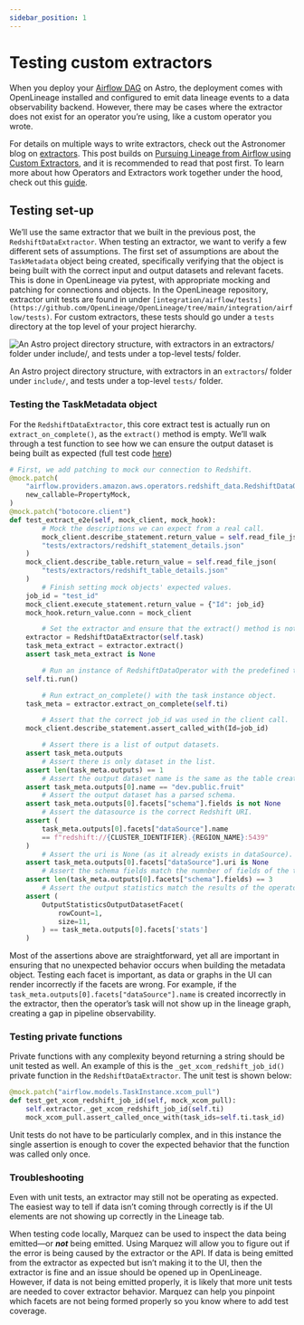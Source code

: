 ```yaml
---
sidebar_position: 1
---
```


# Testing custom extractors

When you deploy your [Airflow DAG](https://docs.astronomer.io/learn/dags) on Astro, the deployment comes with OpenLineage installed and configured to emit data lineage events to a data observability backend. However, there may be cases where the extractor does not exist for an operator you’re using, like a custom operator you wrote.

For details on multiple ways to write extractors, check out the Astronomer blog on [extractors](https://www.astronomer.io/blog/3-ways-to-extract-data-lineage-from-airflow/#using-custom-extractors-for-airflow-operators). This post builds on [Pursuing Lineage from Airflow using Custom Extractors](https://openlineage.io/blog/extractors/), and it is recommended to read that post first. To learn more about how Operators and Extractors work together under the hood, check out this [guide](https://openlineage.io/blog/operators-and-extractors-technical-deep-dive/).

## Testing set-up

We’ll use the same extractor that we built in the previous post, the `RedshiftDataExtractor`. When testing an extractor, we want to verify a few different sets of assumptions. The first set of assumptions are about the `TaskMetadata` object being created, specifically verifying that the object is being built with the correct input and output datasets and relevant facets. This is done in OpenLineage via pytest, with appropriate mocking and patching for connections and objects. In the OpenLineage repository, extractor unit tests are found in under `[integration/airflow/tests](https://github.com/OpenLineage/OpenLineage/tree/main/integration/airflow/tests)`. For custom extractors, these tests should go under a `tests` directory at the top level of your project hierarchy.

![An Astro project directory structure, with extractors in an `extractors`/ folder under `include/`, and tests under a top-level `tests/` folder.](https://s3-us-west-2.amazonaws.com/secure.notion-static.com/95581136-2c1e-496a-ba51-a9b70256e004/Untitled.png)

An Astro project directory structure, with extractors in an `extractors`/ folder under `include/`, and tests under a top-level `tests/` folder.

### Testing the TaskMetadata object

For the `RedshiftDataExtractor`, this core extract test is actually run on `extract_on_complete()`, as the `extract()` method is empty. We’ll walk through a test function to see how we can ensure the output dataset is being built as expected (full test code [here](https://github.com/OpenLineage/OpenLineage/blob/main/integration/airflow/tests/extractors/test_redshift_data_extractor.py))

```python
# First, we add patching to mock our connection to Redshift.
@mock.patch(
    "airflow.providers.amazon.aws.operators.redshift_data.RedshiftDataOperator.hook",
    new_callable=PropertyMock,
)
@mock.patch("botocore.client")
def test_extract_e2e(self, mock_client, mock_hook):
		# Mock the descriptions we can expect from a real call.
		mock_client.describe_statement.return_value = self.read_file_json(
        "tests/extractors/redshift_statement_details.json"
    )
    mock_client.describe_table.return_value = self.read_file_json(
        "tests/extractors/redshift_table_details.json"
    )
		# Finish setting mock objects' expected values.
    job_id = "test_id"
    mock_client.execute_statement.return_value = {"Id": job_id}
    mock_hook.return_value.conn = mock_client

		# Set the extractor and ensure that the extract() method is not returning anything, as expected.
    extractor = RedshiftDataExtractor(self.task)
    task_meta_extract = extractor.extract()
    assert task_meta_extract is None

		# Run an instance of RedshiftDataOperator with the predefined test values.
    self.ti.run()

		# Run extract_on_complete() with the task instance object.
    task_meta = extractor.extract_on_complete(self.ti)

		# Assert that the correct job_id was used in the client call.
    mock_client.describe_statement.assert_called_with(Id=job_id)

		# Assert there is a list of output datasets.
    assert task_meta.outputs
		# Assert there is only dataset in the list.
    assert len(task_meta.outputs) == 1
		# Assert the output dataset name is the same as the table created by the operator query.
    assert task_meta.outputs[0].name == "dev.public.fruit"
		# Assert the output dataset has a parsed schema.
    assert task_meta.outputs[0].facets["schema"].fields is not None
		# Assert the datasource is the correct Redshift URI.
    assert (
        task_meta.outputs[0].facets["dataSource"].name
        == f"redshift://{CLUSTER_IDENTIFIER}.{REGION_NAME}:5439"
    )
		# Assert the uri is None (as it already exists in dataSource).
    assert task_meta.outputs[0].facets["dataSource"].uri is None
		# Assert the schema fields match the numnber of fields of the table created by the operator query.
    assert len(task_meta.outputs[0].facets["schema"].fields) == 3
		# Assert the output statistics match the results of the operator query.
    assert (
        OutputStatisticsOutputDatasetFacet(
            rowCount=1,
            size=11,
        ) == task_meta.outputs[0].facets['stats']
    )
```

Most of the assertions above are straightforward, yet all are important in ensuring that no unexpected behavior occurs when building the metadata object. Testing each facet is important, as data or graphs in the UI can render incorrectly if the facets are wrong. For example, if the `task_meta.outputs[0].facets["dataSource"].name` is created incorrectly in the extractor, then the operator’s task will not show up in the lineage graph, creating a gap in pipeline observability.

### Testing private functions

Private functions with any complexity beyond returning a string should be unit tested as well. An example of this is the `_get_xcom_redshift_job_id()` private function in the `RedshiftDataExtractor`. The unit test is shown below:

```python
@mock.patch("airflow.models.TaskInstance.xcom_pull")
def test_get_xcom_redshift_job_id(self, mock_xcom_pull):
    self.extractor._get_xcom_redshift_job_id(self.ti)
    mock_xcom_pull.assert_called_once_with(task_ids=self.ti.task_id)
```

Unit tests do not have to be particularly complex, and in this instance the single assertion is enough to cover the expected behavior that the function was called only once.

### Troubleshooting

Even with unit tests, an extractor may still not be operating as expected. The easiest way to tell if data isn’t coming through correctly is if the UI elements are not showing up correctly in the Lineage tab.

When testing code locally, Marquez can be used to inspect the data being emitted—or ***not*** being emitted. Using Marquez will allow you to figure out if the error is being caused by the extractor or the API. If data is being emitted from the extractor as expected but isn’t making it to the UI, then the extractor is fine and an issue should be opened up in OpenLineage. However, if data is not being emitted properly, it is likely that more unit tests are needed to cover extractor behavior. Marquez can help you pinpoint which facets are not being formed properly so you know where to add test coverage.
